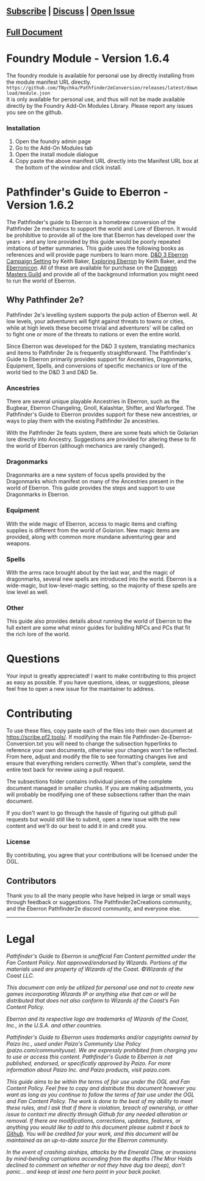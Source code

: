 [Subscribe](https://github.com/TNychka/Pathfinder2eConversion/subscription) | [Discuss](https://github.com/TNychka/Pathfinder2eConversion/discussions) | [Open Issue](https://github.com/TNychka/Pathfinder2eConversion/issues)  
-
[Full Document](https://scribe.pf2.tools/v/2qF7WjsY-pathfinders-guide-to-eberron)
-
# Foundry Module - Version 1.6.4
The foundry module is available for personal use by directly installing from the module manifest URL directly.
`https://github.com/TNychka/Pathfinder2eConversion/releases/latest/download/module.json`  
It is only available for personal use, and thus will not be made available directly by the Foundry Add-On Modules Library. Please report any issues you see on the github. 
### Installation
1. Open the foundry admin page
2. Go to the Add-On Modules tab
3. Open the install module dialogue
4. Copy paste the above manifest URL directly into the Manifest URL box at the bottom of the window and click install.

# Pathfinder's Guide to Eberron  - Version 1.6.2

The Pathfinder's guide to Eberron is a homebrew conversion of the Pathfinder 2e mechanics to support the world and Lore of Eberron. It would be prohibitive to provide all of the lore that Eberron has developed over the years - and any lore provided by this guide would be poorly repeated imitations of better summaries. This guide uses the following books as references and will provide page numbers to learn more. [D&D 3 Eberron Campaign Setting](https://www.dmsguild.com/product/28474/Eberron-Campaign-Setting-3e) by Keith Baker, [Exploring Eberron](https://www.dmsguild.com/product/315887/Exploring-Eberron) by Keith Baker, and the [Eberronicon](https://www.dmsguild.com/product/297249/Eberronicon-A-Pocket-Guide-to-the-World). All of these are available for purchase on the [Dungeon Masters Guild](https://www.dmsguild.com/) and provide all of the background information you might need to run the world of Eberron.

## Why Pathfinder 2e?
Pathfinder 2e's levelling system supports the pulp action of Eberron well. At low levels, your adventurers will fight against threats to towns or cities, while at high levels these become trivial and adventurers' will be called on to fight one or more of the threats to nations or even the entire world.

Since Eberron was developed for the D&D 3 system, translating mechanics and items to Pathfinder 2e is frequently straightforward. The Pathfinder's Guide to Eberron primarily provides support for Ancestries, Dragonmarks, Equipment, Spells, and conversions of specific mechanics or lore of the world tied to the D&D 3 and D&D 5e. 

### Ancestries
There are several unique playable Ancestries in Eberron, such as the Bugbear, Eberron Changeling, Gnoll, Kalashtar, Shifter, and Warforged. The Pathfinder's Guide to Eberron provides support for these new ancestries, or ways to play them with the existing Pathfinder 2e ancestries.

With the Pathfinder 2e feats system, there are some feats which tie Golarian lore directly into Ancestry. Suggestions are provided for altering these to fit the world of Eberron (although mechanics are rarely changed). 

### Dragonmarks
Dragonmarks are a new system of focus spells provided by the Dragonmarks which manifest on many of the Ancestries present in the world of Eberron. This guide provides the steps and support to use Dragonmarks in Eberron.

### Equipment
With the wide magic of Eberron, access to magic items and crafting supplies is different from the world of Golarion. New magic items are provided, along with common more mundane adventuring gear and weapons.

### Spells
With the arms race brought about by the last war, and the magic of dragonmarks, several new spells are introduced into the world. Eberron is a wide-magic, but low-level-magic setting, so the majority of these spells are low level as well.

### Other
This guide also provides details about running the world of Eberron to the full extent  are some what minor guides for building NPCs and PCs that fit the rich lore of the world.

# Questions
Your input is greatly appreciated! I want to make contributing to this project as easy as possible. If you have questions, ideas, or suggestions, please feel free to open a new issue for the maintainer to address.

# Contributing
To use these files, copy paste each of the files into their own document at https://scribe.pf2.tools/. If modifying the main file Pathfinder-2e-Eberron-Conversion.txt you will need to change the subsection hyperlinks to reference your own documents, otherwise your changes won't be reflected. From here, adjust and modify the file to see formatting changes live and ensure that everything renders correctly. When that's complete, send the entire text back for review using a pull request. 

The subsections folder contains individual pieces of the complete document managed in smaller chunks. If you are making adjustments, you will probably be modifying one of these subsections rather than the main document. 

If you don't want to go through the hassle of figuring out github pull requests but would still like to submit, open a new issue with the new content and we'll do our best to add it in and credit you.

### License
By contributing, you agree that your contributions will be licensed under the OGL.

## Contributors
Thank you to all the many people who have helped in large or small ways through feedback or suggestions. The Pathfinder2eCreations community, and the Eberron Pathfinder2e discord community, and everyone else.

---
# Legal
*Pathfinder's Guide to Eberron is unofficial Fan Content permitted under the Fan Content Policy. Not approved/endorsed by Wizards. Portions of the materials used are property of Wizards of the Coast. ©Wizards of the Coast LLC.*

*This document can only be utilized for personal use and not to create new games incorporating Wizards IP or anything else that can or will be distributed that does not also conform to Wizards of the Coast’s Fan Content Policy.*

*Eberron and its respective logo are trademarks of Wizards of the Coast, Inc., in the U.S.A. and other countries.*

  
*Pathfinder's Guide to Eberron uses trademarks and/or copyrights owned by Paizo Inc., used under Paizo's Community Use Policy (paizo.com/communityuse). We are expressly prohibited from charging you to use or access this content. Pathfinder's Guide to Eberron is not published, endorsed, or specifically approved by Paizo. For more information about Paizo Inc. and Paizo products, visit paizo.com.*

  
*This guide aims to be within the terms of fair use under the OGL and Fan Content Policy. Feel free to copy and distribute this document however you want as long as you continue to follow the terms of fair use under the OGL and Fan Content Policy. The work is done to the best of my ability to meet these rules, and I ask that if there is violation, breach of ownership, or other issue to contact me directly through Github for any needed alteration or removal.  If there are modifications, corrections, updates, features, or anything you would like to add to this document please submit it back to [Github](https://github.com/TNychka/Pathfinder2eConversion/issues). You will be credited for your work, and this document will be maintained as an up-to-date source for the Eberron community.*

*In the event of crashing airships, attacks by the Emerald Claw, or invasions by mind-bending corruptions accending from the depths (The Mror Holds declined to comment on whether or not they have dug too deep), don't panic... and keep at least one hero point in your back pocket.*
